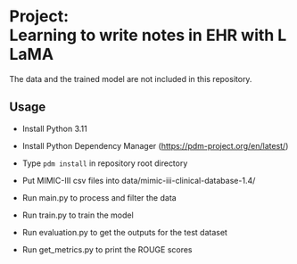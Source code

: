 # Project: Learning to write notes in EHR with LLaMA

The data and the trained model are not included in this repository. 

## Usage

- Install Python 3.11
- Install Python Dependency Manager (https://pdm-project.org/en/latest/)
- Type ```pdm install``` in repository root directory

- Put MIMIC-III csv files into data/mimic-iii-clinical-database-1.4/
- Run main.py to process and filter the data
- Run train.py to train the model
- Run evaluation.py to get the outputs for the test dataset
- Run get_metrics.py to print the ROUGE scores
